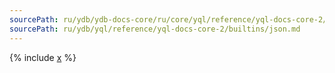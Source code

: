 ```yaml
---
sourcePath: ru/ydb/ydb-docs-core/ru/core/yql/reference/yql-docs-core-2/builtins/json.md
sourcePath: ru/ydb/yql/reference/yql-docs-core-2/builtins/json.md
---
```



{% include [x](_includes/json.md) %}

